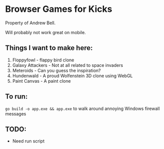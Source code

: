 # Browser Games for Kicks

Property of Andrew Bell.

Will probably not work great on mobile.

## Things I want to make here:

1. Floppyfowl - flappy bird clone
2. Galaxy Attackers - Not at all related to space invaders
3. Meteroids - Can you guess the inspiration?
4. Hundenwald - A proud Wolfenstein 3D clone using WebGL
5. Paint Canvas - A paint clone

## To run:

`go build -o app.exe && app.exe` to walk around annoying Windows firewall messages

## TODO:

- Need run script
